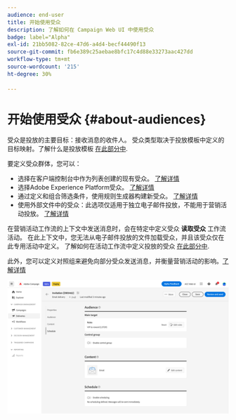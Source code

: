 ```yaml
---
audience: end-user
title: 开始使用受众
description: 了解如何在 Campaign Web UI 中使用受众
badge: label="Alpha"
exl-id: 21bb5082-82ce-47d6-a4d4-becf44490f13
source-git-commit: fb6e389c25aebae8bfc17c4d88e33273aac427dd
workflow-type: tm+mt
source-wordcount: '215'
ht-degree: 30%

---
```



# 开始使用受众 {#about-audiences}

<!--
Audience only created for the delivery, not available later-->


<!--
Three ways:
* existing audience

Campaign or AEP Audiences

* create new on the fly

query like AEP segment builder (same component with campaign data)

* import from file

show use case with a new audience creation (or import from file?)

control groups like acc: exract, random, based on attribute
-->


受众是投放的主要目标：接收消息的收件人。 受众类型取决于投放模板中定义的目标映射。了解什么是投放模板 [在此部分中](../msg/delivery-template.md).

要定义受众群体，您可以：

* 选择在客户端控制台中作为列表创建的现有受众。 [了解详情](add-audience.md)
* 选择Adobe Experience Platform受众。 [了解详情](aep-audience.md)
* 通过定义和组合筛选条件，使用规则生成器构建新受众。 [了解详情](segment-builder.md)
* 使用外部文件中的受众：此选项仅适用于独立电子邮件投放，不能用于营销活动投放。 [了解详情](file-audience.md)

在营销活动工作流的上下文中发送消息时，会在特定中定义受众 **读取受众** 工作流活动。 在此上下文中，您无法从电子邮件投放的文件加载受众，并且该受众仅在此专用活动中定义。 了解如何在活动工作流中定义投放的受众 [在此部分中](../workflows/orchestrate-activities.md).

此外，您可以定义对照组来避免向部分受众发送消息，并衡量营销活动的影响。[了解详情](control-group.md)

![](assets/about-audience.png)

